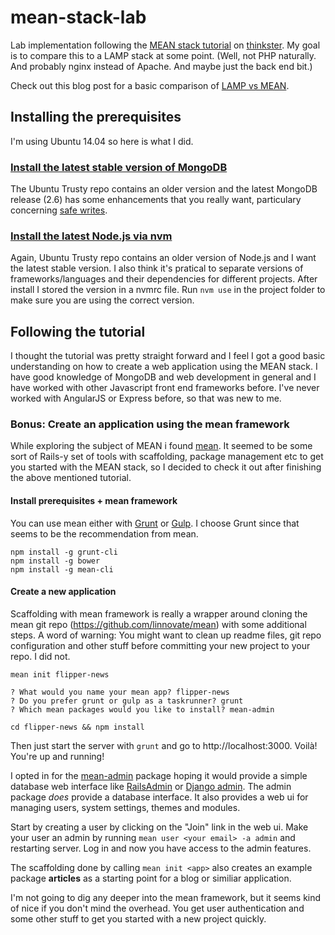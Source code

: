 # mean-stack-lab
Lab implementation following the [MEAN stack tutorial](https://thinkster.io/angulartutorial/mean-stack-tutorial/)
on [thinkster](https://thinkster.io/). My goal is to compare this to a LAMP stack at some point.
(Well, not PHP naturally. And probably nginx instead of Apache. And maybe just the back end bit.)

Check out this blog post for a basic comparison of [LAMP vs MEAN](http://blog.backand.com/mean-vs-lamp/).

## Installing the prerequisites
I'm using Ubuntu 14.04 so here is what I did.

### [Install the latest stable version of MongoDB](http://docs.mongodb.org/manual/tutorial/install-mongodb-on-ubuntu/)
The Ubuntu Trusty repo contains an older version and the latest MongoDB release (2.6) has some enhancements that you really want, particulary concerning [safe writes](http://docs.mongodb.org/master/release-notes/2.6-compatibility/#write-methods-incompatibility).

### [Install the latest Node.js via nvm](https://www.digitalocean.com/community/tutorials/how-to-install-node-js-on-an-ubuntu-14-04-server)
Again, Ubuntu Trusty repo contains an older version of Node.js and I want the latest stable version. I also think it's pratical to separate versions of frameworks/languages and their dependencies for different projects. After install I stored the version in a nvmrc file. Run `nvm use` in the project folder to make sure you are using the correct version.

## Following the tutorial
I thought the tutorial was pretty straight forward and I feel I got a good basic understanding on how to create a web application using the MEAN stack. I have good knowledge of MongoDB and web development in general and I have worked with other Javascript front end frameworks before. I've never worked with AngularJS or Express before, so that was new to me.

### Bonus: Create an application using the mean framework
While exploring the subject of MEAN i found [mean](http://mean.io/). It seemed to be some sort of Rails-y set of tools with scaffolding, package management etc to get you started with the MEAN stack, so I decided to check it out after finishing the above mentioned tutorial.

#### Install prerequisites + mean framework
You can use mean either with [Grunt](http://gruntjs.com/) or [Gulp](http://gulpjs.com/). I choose Grunt since that seems to be the recommendation from mean.

```
npm install -g grunt-cli
npm install -g bower
npm install -g mean-cli
```

#### Create a new application
Scaffolding with mean framework is really a wrapper around cloning the mean git repo (https://github.com/linnovate/mean) with some additional steps. A word of warning: You might want to clean up readme files, git repo configuration and other stuff before committing your new project to your repo. I did not.

```
mean init flipper-news

? What would you name your mean app? flipper-news
? Do you prefer grunt or gulp as a taskrunner? grunt
? Which mean packages would you like to install? mean-admin

cd flipper-news && npm install
```

Then just start the server with `grunt` and go to http://localhost:3000. Voilà! You're up and running!

I opted in for the [mean-admin](https://git.mean.io/linnovate/mean-admin/) package hoping it would provide a simple database web interface like [RailsAdmin](https://github.com/sferik/rails_admin) or [Django admin](https://docs.djangoproject.com/en/1.7/ref/contrib/admin/). The admin package _does_ provide a database interface. It also provides a web ui for managing users, system settings, themes and modules.

Start by creating a user by clicking on the "Join" link in the web ui. Make your user an admin by running `mean user <your email> -a admin` and restarting server. Log in and now you have access to the admin features.

The scaffolding done by calling `mean init <app>` also creates an example package **articles** as a starting point for a blog or similiar application.

I'm not going to dig any deeper into the mean framework, but it seems kind of nice if you don't mind the overhead. You get user authentication and some other stuff to get you started with a new project quickly.
